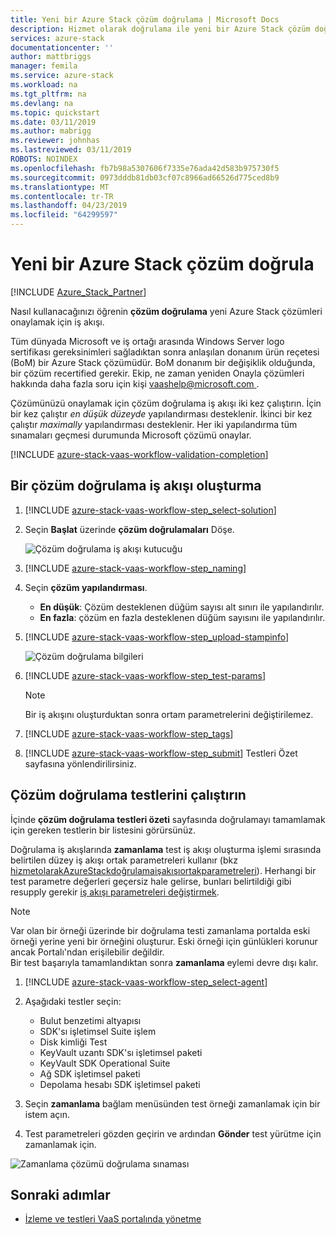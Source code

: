 ```yaml
---
title: Yeni bir Azure Stack çözüm doğrulama | Microsoft Docs
description: Hizmet olarak doğrulama ile yeni bir Azure Stack çözüm doğrulamak hakkında bilgi edinin.
services: azure-stack
documentationcenter: ''
author: mattbriggs
manager: femila
ms.service: azure-stack
ms.workload: na
ms.tgt_pltfrm: na
ms.devlang: na
ms.topic: quickstart
ms.date: 03/11/2019
ms.author: mabrigg
ms.reviewer: johnhas
ms.lastreviewed: 03/11/2019
ROBOTS: NOINDEX
ms.openlocfilehash: fb7b98a5307606f7335e76ada42d583b975730f5
ms.sourcegitcommit: 0973dddb81db03cf07c8966ad66526d775ced8b9
ms.translationtype: MT
ms.contentlocale: tr-TR
ms.lasthandoff: 04/23/2019
ms.locfileid: "64299597"
---
```

# <a name="validate-a-new-azure-stack-solution"></a>Yeni bir Azure Stack çözüm doğrula

[!INCLUDE [Azure_Stack_Partner](./includes/azure-stack-partner-appliesto.md)]

Nasıl kullanacağınızı öğrenin **çözüm doğrulama** yeni Azure Stack çözümleri onaylamak için iş akışı.

Tüm dünyada Microsoft ve iş ortağı arasında Windows Server logo sertifikası gereksinimleri sağladıktan sonra anlaşılan donanım ürün reçetesi (BoM) bir Azure Stack çözümüdür. BoM donanım bir değişiklik olduğunda, bir çözüm recertified gerekir. Ekip, ne zaman yeniden Onayla çözümleri hakkında daha fazla soru için kişi [ vaashelp@microsoft.com ](mailto:vaashelp@microsoft.com).

Çözümünüzü onaylamak için çözüm doğrulama iş akışı iki kez çalıştırın. İçin bir kez çalıştır *en düşük düzeyde* yapılandırması desteklenir. İkinci bir kez çalıştır *maximally* yapılandırması desteklenir. Her iki yapılandırma tüm sınamaları geçmesi durumunda Microsoft çözümü onaylar.

[!INCLUDE [azure-stack-vaas-workflow-validation-completion](includes/azure-stack-vaas-workflow-validation-completion.md)]

## <a name="create-a-solution-validation-workflow"></a>Bir çözüm doğrulama iş akışı oluşturma

1. [!INCLUDE [azure-stack-vaas-workflow-step_select-solution](includes/azure-stack-vaas-workflow-step_select-solution.md)]

3. Seçin **Başlat** üzerinde **çözüm doğrulamaları** Döşe.

    ![Çözüm doğrulama iş akışı kutucuğu](media/tile_validation-solution.png)

4. [!INCLUDE [azure-stack-vaas-workflow-step_naming](includes/azure-stack-vaas-workflow-step_naming.md)]

5. Seçin **çözüm yapılandırması**.
    - **En düşük**: Çözüm desteklenen düğüm sayısı alt sınırı ile yapılandırılır.
    - **En fazla**: çözüm en fazla desteklenen düğüm sayısını ile yapılandırılır.
6. [!INCLUDE [azure-stack-vaas-workflow-step_upload-stampinfo](includes/azure-stack-vaas-workflow-step_upload-stampinfo.md)]

    ![Çözüm doğrulama bilgileri](media/workflow_validation-solution_info.png)

7. [!INCLUDE [azure-stack-vaas-workflow-step_test-params](includes/azure-stack-vaas-workflow-step_test-params.md)]

    > [!NOTE]
    > Bir iş akışını oluşturduktan sonra ortam parametrelerini değiştirilemez.

8. [!INCLUDE [azure-stack-vaas-workflow-step_tags](includes/azure-stack-vaas-workflow-step_tags.md)]
9. [!INCLUDE [azure-stack-vaas-workflow-step_submit](includes/azure-stack-vaas-workflow-step_submit.md)]
    Testleri Özet sayfasına yönlendirilirsiniz.

## <a name="run-solution-validation-tests"></a>Çözüm doğrulama testlerini çalıştırın

İçinde **çözüm doğrulama testleri özeti** sayfasında doğrulamayı tamamlamak için gereken testlerin bir listesini görürsünüz.

Doğrulama iş akışlarında **zamanlama** test iş akışı oluşturma işlemi sırasında belirtilen düzey iş akışı ortak parametreleri kullanır (bkz [hizmetolarakAzureStackdoğrulamaişakışıortakparametreleri](azure-stack-vaas-parameters.md)). Herhangi bir test parametre değerleri geçersiz hale gelirse, bunları belirtildiği gibi resupply gerekir [iş akışı parametreleri değiştirmek](azure-stack-vaas-monitor-test.md#change-workflow-parameters).

> [!NOTE]
> Var olan bir örneği üzerinde bir doğrulama testi zamanlama portalda eski örneği yerine yeni bir örneğini oluşturur. Eski örneği için günlükleri korunur ancak Portalı'ndan erişilebilir değildir.  
Bir test başarıyla tamamlandıktan sonra **zamanlama** eylemi devre dışı kalır.

1. [!INCLUDE [azure-stack-vaas-workflow-step_select-agent](includes/azure-stack-vaas-workflow-step_select-agent.md)]

2. Aşağıdaki testler seçin:
    - Bulut benzetimi altyapısı
    - SDK'sı işletimsel Suite işlem
    - Disk kimliği Test
    - KeyVault uzantı SDK'sı işletimsel paketi
    - KeyVault SDK Operational Suite
    - Ağ SDK işletimsel paketi
    - Depolama hesabı SDK işletimsel paketi

3. Seçin **zamanlama** bağlam menüsünden test örneği zamanlamak için bir istem açın.

4. Test parametreleri gözden geçirin ve ardından **Gönder** test yürütme için zamanlamak için.

![Zamanlama çözümü doğrulama sınaması](media/workflow_validation-solution_schedule-test.png)

## <a name="next-steps"></a>Sonraki adımlar

- [İzleme ve testleri VaaS portalında yönetme](azure-stack-vaas-monitor-test.md)